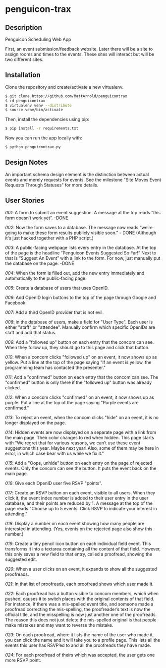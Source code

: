 penguicon-trax
==============

## Description

Penguicon Scheduling Web App

First, an event submission/feedback website. Later there will be a site to assign rooms and times to the events. These sites will interact but will be two different sites.

## Installation

Clone the repository and create/activate a new virtualenv.

```sh
$ git clone https://github.com/MattArnold/penguicontrax
$ cd penguicontrax
$ virtualenv venv --distribute
$ source venv/bin/activate
```

Then, install the dependencies using pip:

```sh
$ pip install -r requirements.txt
```

Now you can run the app locally with:

```sh
$ python penguicontrax.py
```

## Design Notes

An important schema design element is the distinction between actual events and merely requests for events. See the milestone "Site Moves Event Requests Through Statuses" for more details.

## User Stories

*001*: A form to submit an event suggestion. A message at the top reads “this form doesn’t work yet”. -DONE

*002*: Now the form saves to a database. The message now reads “we’re going to make these form results publicly visible soon.” - DONE (Although it's just hacked together with a PHP script.)

*003*: A public-facing webpage lists every entry in the database. At the top of the page is the headline “Penguicon Events Suggested So Far!” Next to that is “Suggest An Event” with a link to the form. For now, just manually put the database on the page. -DONE
 
*004*: When the form is filled out, add the new entry immediately and automatically to the public-facing page. 

*005*: Create a database of users that uses OpenID. 

*006*: Add OpenID login buttons to the top of the page through Google and Facebook.

*007*: Add a third OpenID provider that is not evil.

*008*: in the database of users, make a field for "User Type". Each user is either "staff" or "attendee". Manually confirm which specific OpenIDs are staff and add that status.

*009*: Add a "followed up" button on each entry that the concom can see. When they follow up, they should go to this page and click that button.

*010*: When a concom clicks "followed up" on an event, it now shows up as yellow. Put a line at the top of the page saying "If an event is yellow, the programming team has contacted the presenter." 

*011*: Add a "confirmed" button on each entry that the concom can see. The "confirmed" button is only there if the "followed up" button was already clicked. 

*012*: When a concom clicks "confirmed" on an event, it now shows up as purple. Put a line at the top of the page saying "Purple events are confirmed." 

*013*: To reject an event, when the concom clicks "hide" on an event, it is no longer displayed on the page.

*014*: Hidden events are now displayed on a separate page with a link from the main page. Their color changes to red when hidden. This page starts with "We regret that for various reasons, we can’t use these event suggestions this year. Maybe next year! Also, some of them may be here in error, in which case bear with us while we fix it."

*015*: Add a "Oops, unhide" button on each entry on the page of rejected events. Only the concom can see the button. It puts the event back on the main page. 

*016*: Give each OpenID user five RSVP "points".

*017*: Create an RSVP button on each event, visible to all users. When they click it, the event index number is added to their user entry in the user database, and their points are reduced by 1. A message at the top of the page reads "Choose up to 5 events. Click RSVP to indicate your interest in attending."

*018*: Display a number on each event showing how many people are interested in attending. (Yes, events on the rejected page also show this number.)

*019*: Create a tiny pencil icon button on each individual field event. This transforms it into a textarea containing all the content of that field. However, this only saves a new field to that entry, called a proofread, showing the suggested edit.

*020*: When a user clicks on an event, it expands to show all the suggested proofreads.

*021*: In that list of proofreads, each proofread shows which user made it.

*022*: Each proofread has a button visible to concom members, which when pushed, causes it to switch places with the original contents of that field. For instance, if there was a mis-spelled event title, and someone made a proofread correcting the mis-spelling, the proofreader’s text is now the official title, and the misspelling is now just another one of the proofreads. The reason this does not just delete the mis-spelled original is that people make mistakes and may want to reverse the mistake.

*023*: On each proofread, where it lists the name of the user who made it, you can click the name and it will take you to a profile page. This lists all the events this user has RSVP’ed to and all the proofreads they have made.

*024*: For each proofread of theirs which was accepted, the user gets one more RSVP point. 
